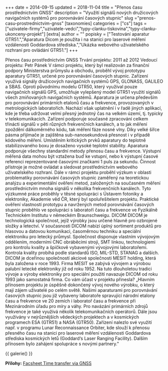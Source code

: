 +++
date = 2014-09-15
updated = 2018-11-04
title = "Přenos času prostřednictvím GNSS"
description = "Využití signálů nových družicových navigačních systémů pro porovnávání časových stupnic"
slug ="prenos-casu-prostrednictvim-gnss"
[taxonomies]
categories = ["cs"]
tags = ["uzivatele-firmy","uzivatele-vedci","typy-clanku-tiskovina","typy-clanku-ukonceny-projekt"]
[extra]
author = ""
popisky = ["Testování aparatur GTR51.","Aparatura Dicom je použita i na stanici pro laserové měření vzdálenosti Goddardova střediska.","Ukázka webového uživatelského rozhraní pro ovládání GTR51."]
+++

Přenos času prostřednictvím GNSS Trvání projektu: 2011 až 2012 Vedoucí projektu: Petr Pánek V rámci projektu, který byl realizován za finanční podpory Ministerstva průmyslu a obchodu, proběhl vývoj prototypu aparatury GTR51, určené pro porovnávání časových stupnic. Zařízení využívá signály družicových navigačních systémů GPS, GLONASS, GALILEO a SBAS. Oproti původnímu modelu GTR50, který využíval pouze navigačních signálů GPS, umožňuje vylepšený model GTR51 využití signálů všech zmiňovaných navigačních systémů. Aparatura je určena především pro porovnávání primárních etalonů času a frekvence, provozovaných v metrologických laboratořích. Nachází však uplatnění i v řadě jiných aplikací, kde je třeba udržovat velmi přesný jednotný čas na velkém území, tj. typicky v telekomunikacích. Zařízení podporuje současné zpracování celkem třinácti signálů v pěti různých frekvenčních kanálech, a to jak měření zpoždění dálkoměrného kódu, tak měření fáze nosné vlny. Díky velké šířce pásma přijímače je zajištěna sub-nanosekundová přesnost i v případě kódového měření. Umístěním kritických prvků aparatury do teplotně stabilizovaného boxu je dosaženo vysoké teplotní stability. Aparatura podporuje všechny standardní metody přenosu času a frekvence. Výstupní měřená data mohou být vztažena buď ke vstupní, nebo k výstupní časové referenci reprezentované časovými značkami 1 puls za sekundu. Činnost přístroje je možné ovládat a sledovat prostřednictvím webového uživatelského rozhraní. Dále v rámci projektu proběhl výzkum v oblasti problematiky porovnávání časových stupnic zaměřený na teoretickou analýzu a experimentální ověření metod, založených na současném měření prostřednictvím mnoha signálů v několika frekvenčních kanálech. Tyto výzkumné práce proběhly v těsné spolupráci s Ústavem fotoniky a elektroniky, Akademie věd ČR, který byl spoluřešitelem projektu. Praktické ověření vlastností prototypu a navržených metod porovnávání časových stupnic proběhlo ve spolupráci s laboratoří času a frekvence ve Fyzikálně Technickém Institutu v německém Braunschweigu. DICOM DICOM je technologická společnost, jejíž výrobky jsou určené hlavně pro ozbrojené složky a letectví. V současnosti DICOM nabízí úplný sortiment produktů pro hlasovou a datovou komunikaci, časoměrnou techniku a speciální elektroniku pro letecký průmysl. Společnost disponuje vlastním vývojovým oddělením, moderními CNC obráběcími stroji, SMT linkou, technologiemi pro kontrolu kvality a špičkově vybavenými vývojovými laboratořemi. Kontrola kvality probíhá podle standardů ISO, MIL-STD, STANAG a dalších. DICOM je dceřinou společností akciové společnosti MESIT holding, která byla založena v roce 1993. Firma MESIT se zabývá vývojem a výrobou palubní letecké elektroniky již od roku 1952. Na tuto dlouholetou tradici vývoje a výroby elektroniky pro speciální použití navazuje DICOM od roku 1993 jako samostatná firma. Co vám účast v projektu přinesla? „Hlavním přínosem projektu je úspěšně dokončený vývoj nového výrobku, o který mají zájem uživatelé po celém světě. Našimi aparaturami pro porovnávání časových stupnic jsou již vybaveny laboratoře spravující národní etalony času a frekvence ve 20 zemích i laboratoř času a frekvence při Mezinárodním úřadu pro míry a váhy. Pro navázání primárních zdrojů frekvence je také využívá několik telekomunikačních operátorů. Dále jsou využívány v nejrůznějších vědeckých projektech a v kosmických programech ESA (GTR51) a NASA (GTR50). Zařízení nalezlo své využití např. v programu Lunar Reconnaissance Orbiter, kde slouží k přenosu přesného času na stanici pro laserové měření vzdálenosti Goddardova střediska kosmických letů (Goddard‘s Laser Ranging Facility). Dalším přínosem bylo zahájení spolupráce s novými partnery."

{{ galerie() }}

**Přílohy:**
[Facsheet Time transfer via GNSS]

[Facsheet Time transfer via GNSS]: cso_factsheets-dicom-web.pdf

